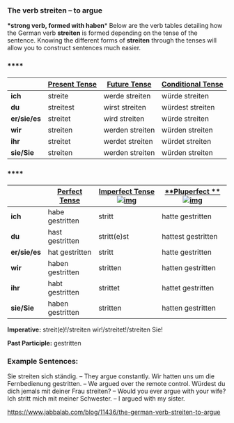 ### The verb streiten – to argue

**\*strong verb, formed with haben***
Below are the verb tables detailing how the German verb **streiten** is formed depending on the tense of the sentence. Knowing the different forms of **streiten** through the tenses will allow you to construct sentences much easier.

### ****

|               | [**Present Tense**](http://www.jabbalab.com/blog/880/how-german-verbs-work-in-the-present-tense-part-1) | [**Future Tense**](http://www.jabbalab.com/blog/1126/german-future-tense-and-how-to-use-it) | [**Conditional Tense**](http://www.jabbalab.com/blog/1160/german-conditional-tense-what-it-is-and-how-to-use-it) |
| ------------- | ---------------------------------------- | ---------------------------------------- | ---------------------------------------- |
| **ich**       | streite                                  | werde streiten                           | würde streiten                           |
| **du**        | streitest                                | wirst streiten                           | würdest streiten                         |
| **er/sie/es** | streitet                                 | wird streiten                            | würde streiten                           |
| **wir**       | streiten                                 | werden streiten                          | würden streiten                          |
| **ihr**       | streitet                                 | werdet streiten                          | würdet streiten                          |
| **sie/Sie**   | streiten                                 | werden streiten                          | würden streiten                          |

 

### ****

|               | [Perfect Tense](http://www.jabbalab.com/blog/1011/past-tense-german-how-to-talk-about-the-past-in-german) | [**Imperfect Tense**![img](https://www.jabbalab.com/images/qm.jpg)](http://www.jabbalab.com/blog/1028/past-tense-german-the-imperfect-tense) | [**Pluperfect **![img](https://www.jabbalab.com/images/qm.jpg)](http://www.jabbalab.com/blog/1207/german-past-tense-%E2%80%93-the-pluperfect-tense) |
| ------------- | ---------------------------------------- | ---------------------------------------- | ---------------------------------------- |
| **ich**       | habe gestritten                          | stritt                                   | hatte gestritten                         |
| **du**        | hast gestritten                          | stritt(e)st                              | hattest gestritten                       |
| **er/sie/es** | hat gestritten                           | stritt                                   | hatte gestritten                         |
| **wir**       | haben gestritten                         | stritten                                 | hatten gestritten                        |
| **ihr**       | habt gestritten                          | strittet                                 | hattet gestritten                        |
| **sie/Sie**   | haben gestritten                         | stritten                                 | hatten gestritten                        |

**Imperative:** streit(e)!/streiten wir!/streitet!/streiten Sie!

**Past Participle:** gestritten

### Example Sentences:

Sie streiten sich ständig. – They argue constantly.
Wir hatten uns um die Fernbedienung gestritten. – We argued over the remote control.
Würdest du dich jemals mit deiner Frau streiten? – Would you ever argue with your wife?
Ich stritt mich mit meiner Schwester. – I argued with my sister.



https://www.jabbalab.com/blog/11436/the-german-verb-streiten-to-argue